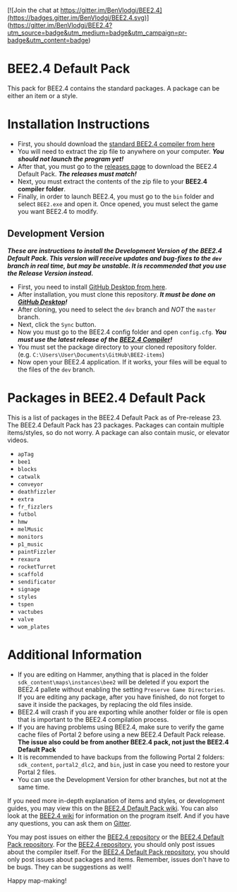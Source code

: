 [![Join the chat at https://gitter.im/BenVlodgi/BEE2.4](https://badges.gitter.im/BenVlodgi/BEE2.4.svg)]  (https://gitter.im/BenVlodgi/BEE2.4?utm_source=badge&utm_medium=badge&utm_campaign=pr-badge&utm_content=badge)  

# BEE2.4 Default Pack
 This pack for BEE2.4 contains the standard packages. A package can be either an item or a style.

# Installation Instructions

* First, you should download the [standard BEE2.4 compiler from here](https://github.com/BenVlodgi/BEE2.4/releases)
* You will need to extract the zip file to anywhere on your computer. **_You should not launch the program yet!_**
* After that, you must go to the [releases page](https://github.com/TeamSpen210/BEE2-items/releases) to download the BEE2.4 Default Pack. **_The releases must match!_**
* Next, you must extract the contents of the zip file to your **BEE2.4 compiler folder**.
* Finally, in order to launch BEE2.4, you must go to the `bin` folder and select `BEE2.exe` and open it. Once opened, you must select the game you want BEE2.4 to modify.

## Development Version

**_These are instructions to install the Development Version of the BEE2.4 Default Pack. This version will receive updates and bug-fixes to the `dev` branch in real time, but may be unstable. It is recommended that you use the Release Version instead._**

* First, you need to install [GitHub Desktop from here](https://desktop.github.com/).
* After installation, you must clone this repository. **_It must be done on [GitHub Desktop](https://desktop.github.com/)!_**
* After cloning, you need to select the `dev` branch and _NOT_ the `master` branch.
* Next, click the `Sync` button.
* Now you must go to the BEE2.4 config folder and open `config.cfg`. **_You must use the latest release of the [BEE2.4 Compiler](https://github.com/BenVlodgi/BEE2.4/releases)!_**
* You must set the package directory to your cloned repository folder. (e.g. `C:\Users\User\Documents\GitHub\BEE2-items`)
* Now open your BEE2.4 application. If it works, your files will be equal to the files of the `dev` branch.

# Packages in BEE2.4 Default Pack

This is a list of packages in the BEE2.4 Default Pack as of Pre-release 23. The BEE2.4 Default Pack has 23 packages.
Packages can contain multiple items/styles, so do not worry. A package can also contain music, or elevator videos.

* `apTag`
* `bee1`
* `blocks`
* `catwalk`
* `conveyor`
* `deathfizzler`
* `extra`
* `fr_fizzlers`
* `futbol`
* `hmw`
* `melMusic`
* `monitors`
* `p1_music`
* `paintFizzler`
* `rexaura`
* `rocketTurret`
* `scaffold`
* `sendificator`
* `signage`
* `styles`
* `tspen`
* `vactubes`
* `valve`
* `wom_plates`

# Additional Information

* If you are editing on Hammer, anything that is placed in the folder `sdk_content\maps\instances\bee2` will be deleted if you export the BEE2.4 pallete without enabling the setting `Preserve Game Directories`. If you are editing any package, after you have finished, do not forget to save it inside the packages, by replacing the old files inside.
* BEE2.4 will crash if you are exporting while another folder or file is open that is important to the BEE2.4 compilation process.
* If you are having problems using BEE2.4, make sure to verify the game cache files of Portal 2 before using a new BEE2.4 Default Pack release. **The issue also could be from another BEE2.4 pack, not just the BEE2.4 Default Pack**
* It is recommended to have backups from the following Portal 2 folders: `sdk_content`, `portal2_dlc2`, and `bin`, just in case you need to restore your Portal 2 files.
* You can use the Development Version for other branches, but not at the same time.

If you need more in-depth explanation of items and styles, or development guides, you may view this on the [BEE2.4 Default Pack wiki](https://github.com/TeamSpen210/BEE2-items/wiki).
You can also look at the [BEE2.4 wiki](https://github.com/BenVlodgi/BEE2.4/wiki) for information on the program itself.
And if you have any questions, you can ask them on [Gitter](https://gitter.im/BenVlodgi/BEE2.4).

You may post issues on either the [BEE2.4 repository](https://github.com/BenVlodgi/BEE2.4/issues) or the [BEE2.4 Default Pack repository](https://github.com/TeamSpen210/BEE2-items/issues).
For the [BEE2.4 repository](https://github.com/BenVlodgi/BEE2.4/issues), you should only post issues about the compiler itself.
For the [BEE2.4 Default Pack repository](https://github.com/TeamSpen210/BEE2-items/issues), you should only post issues about packages and items.
Remember, issues don't have to be bugs. They can be suggestions as well!

Happy map-making!
